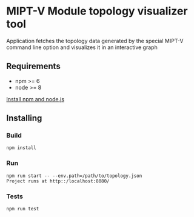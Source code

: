 # MIPT-V Module topology visualizer tool
Application fetches the topology data generated by the special MIPT-V command line option and visualizes it in an interactive graph
## Requirements
* npm >= 6
* node >= 8

[Install npm and node.js](https://www.npmjs.com/get-npm)

## Installing
### Build
    npm install
### Run
    npm run start -- --env.path=/path/to/topology.json
    Project runs at http::/localhost:8080/
### Tests
    npm run test
